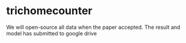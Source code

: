 # trichomecounter
We will open-source all data when the paper accepted.
The result and model has submitted to google drive
